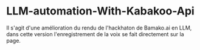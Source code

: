 # LLM-automation-With-Kabakoo-Api
Il s'agit d'une amélioration du rendu de l'hackhaton de Bamako.ai en LLM, dans cette version l'enregistrement de la voix se fait directement sur la page.
